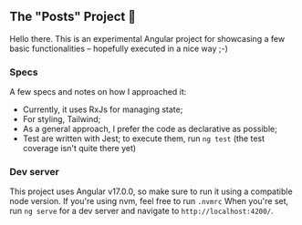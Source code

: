 
## The "Posts" Project 🤖

Hello there. This is an experimental Angular project for showcasing a few basic functionalities – hopefully executed in a nice way ;-)

### Specs
A few specs and notes on how I approached it:
- Currently, it uses RxJs for managing state;
- For styling, Tailwind;
- As a general approach, I prefer the code as declarative as possible;
- Test are written with Jest; to execute them, run `ng test` (the test coverage isn't quite there yet)

### Dev server

This project uses Angular v17.0.0, so make sure to run it using a compatible node version. If you're using nvm, feel free to run `.nvmrc`
When you're set, run `ng serve` for a dev server and navigate to `http://localhost:4200/`.
